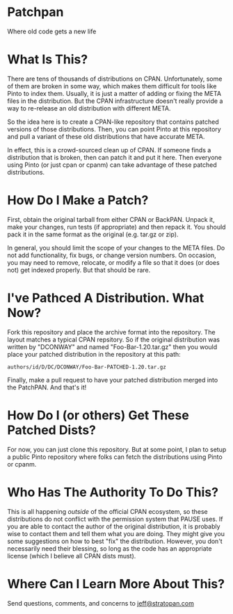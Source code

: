 Patchpan
========

Where old code gets a new life

What Is This?
========

There are tens of thousands of distributions on CPAN.  Unfortunately, 
some of them are broken in some way, which makes them difficult for
tools like Pinto to index them.  Usually, it is just a matter of
adding or fixing the META files in the distribution.  But the CPAN
infrastructure doesn't really provide a way to re-release an old
distribution with different META.

So the idea here is to create a CPAN-like repository that contains
patched versions of those distributions.  Then, you can point Pinto
at this repository and pull a variant of these old distributions 
that have accurate META.

In effect, this is a crowd-sourced clean up of CPAN.  If someone finds
a distribution that is broken, then can patch it and put it here.
Then everyone using Pinto (or just cpan or cpanm) can take advantage
of these patched distributions.

How Do I Make a Patch?
========

First, obtain the original tarball from either CPAN or BackPAN.  Unpack
it, make your changes, run tests (if appropriate) and then repack it.
You should pack it in the same format as the original (e.g. tar.gz or
zip).

In general, you should limit the scope of your changes to the META files.
Do not add functionality, fix bugs, or change version numbers.  On
occasion, you may need to remove, relocate, or modify a file so that it
does (or does not) get indexed properly.  But that should be rare.

I've Pathced A Distribution.  What Now?
========

Fork this repository and place the archive format into the repository.
The layout matches a typical CPAN repsitory.  So if the original 
distribution was written by "DCONWAY" and named "Foo-Bar-1.20.tar.gz" 
then you would place your patched distribution in the repository at this 
path:

```
authors/id/D/DC/DCONWAY/Foo-Bar-PATCHED-1.20.tar.gz
```

Finally, make a pull request to have your patched distribution merged
into the PatchPAN.  And that's it!

How Do I (or others) Get These Patched Dists?
========

For now, you can just clone this repository.  But at some point, I plan
to setup a public Pinto repository where folks can fetch the distributions
using Pinto or cpanm.

Who Has The Authority To Do This?
========

This is all happening *outside* of the official CPAN ecosystem, so these
distributions do not conflict with the permission system that PAUSE uses.
If you are able to contact the author of the original distribution, it
is probably wise to contact them and tell them what you are doing.  They
might give you some suggestions on how to best "fix" the distribution.
However, you don't necessarily need their blessing, so long as the code
has an appropriate license (which I believe all CPAN dists must).

Where Can I Learn More About This?
=========

Send questions, comments, and concerns to jeff@stratopan.com
